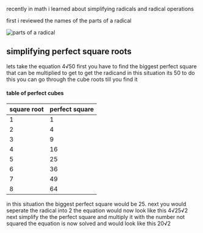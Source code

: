recently in math i learned about simplifying radicals and radical operations

first i reviewed the names of the parts of a radical
 
![parts of a radical](https://study.com/cimages/multimages/16/radical_image.jpg)

## simplifying perfect square roots 

lets take the equation 4√50 first you have to find the biggest perfect square that can be multiplied to get to get the radicand in this situation its 50 to do this you can go through the cube roots till you find it 

#### table of perfect cubes 
 |square root|perfect square|
 |---------|------------|
 |1        |1           |
 |2        |4           |
 |3        |9           |
 |4        |16          |
 |5        |25          |
 |6        |36          |
 |7        |49          |
 |8        |64          |

in this situation the biggest perfect square would be 25. next you would seperate the radical into 2 the equation would now look like this 4√25√2 next simplify the the perfect square and multiply it with the number not squared the equation is now solved and would look like this 20√2  

